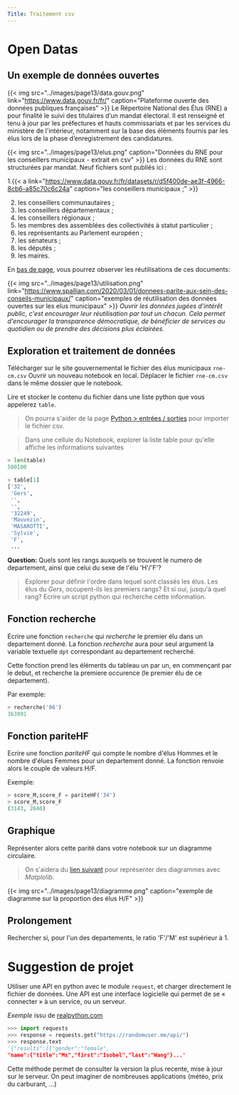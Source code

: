 ```yaml
---
Title: Traitement csv
---
```


# Open Datas
## Un exemple de données ouvertes
{{< img src="../images/page13/data.gouv.png" link="https://www.data.gouv.fr/fr/" caption="Plateforme ouverte des données publiques françaises" >}}
Le Répertoire National des Élus (RNE) a pour finalité le suivi des titulaires d’un mandat électoral. Il est renseigné et tenu à jour par les préfectures et hauts commissariats et par les services du ministère de l'intérieur, notamment sur la base des éléments fournis par les élus lors de la phase d’enregistrement des candidatures.

{{< img src="../images/page13/elus.png" caption="Données du RNE pour les conseillers municipaux - extrait en csv" >}}
Les données du RNE sont structurées par mandat. Neuf fichiers sont publiés ici :

1.{{< a link="https://www.data.gouv.fr/fr/datasets/r/d5f400de-ae3f-4966-8cb6-a85c70c6c24a" caption="les conseillers municipaux ;" >}}

2. les conseillers communautaires ;
3. les conseillers départementaux ;
4. les conseillers régionaux ;
5. les membres des assemblées des collectivités à statut particulier ;
6. les représentants au Parlement européen ;
7. les sénateurs ;
8. les députés ;
9. les maires.


En [bas de page](https://www.data.gouv.fr/fr/datasets/repertoire-national-des-elus-1/#community-reuses), vous pourrez observer les réutilisations de ces documents:

{{< img src="../images/page13/utilisation.png" link="https://www.spallian.com/2020/03/01/donnees-parite-aux-sein-des-conseils-municipaux/" caption="exemples de réutilisation des données ouvertes sur les elus municipaux" >}}
*Ouvrir les données jugées d'intérêt public, c'est encourager leur réutilisation par tout un chacun. Cela permet d'encourager la transparence démocratique, de bénéficier de services au quotidien ou de prendre des décisions plus éclairées.*

## Exploration et traitement de données 
Télécharger sur le site gouvernemental le fichier des élus municipaux `rne-cm.csv`
Ouvrir un nouveau notebook en local. Déplacer le fichier `rne-cm.csv` dans le même dossier que le notebook.

Lire et stocker le contenu du fichier dans une liste python que vous appelerez `table`. 

> On pourra s'aider de la page [Python > entrées / sorties](/docs/python/pages/ES/page1/#lire-écrire-dans-un-fichier) pour importer le fichier csv.

> Dans une cellule du Notebook, explorer la liste table pour qu'elle affiche les informations suivantes

```python
> len(table)
500100
```

```python
> table[1]
['32',
 'Gers',
 '',
 '',
 '32249',
 'Mauvezin',
 'MASAROTTI',
 'Sylvie',
 'F',
 ...
```

**Question:** Quels sont les rangs auxquels se trouvent le numero de departement, ainsi que celui du sexe de l'élu 'H'/'F'?

> Explorer pour définir l'ordre dans lequel sont classés les élus. Les élus du *Gers*, occupent-ils les premiers rangs? Et si oui, jusqu'à quel rang? Ecrire un script python qui recherche cette information.


## Fonction recherche
Ecrire une fonction `recherche` qui *recherche* le premier élu dans un departement donné. La fonction *recherche* aura pour seul argument la variable textuelle `dpt` correspondant au departement recherché.

Cette fonction prend les éléments du tableau un par un, en commençant par le debut, et recherche la premiere occurence (le premier élu de ce departement).

Par exemple:

```python
> recherche('06')
363891
```

## Fonction pariteHF
Ecrire une fonction *pariteHF* qui compte le nombre d'élus Hommes et le nombre d'élues Femmes pour un departement donné. La fonction renvoie alors le couple de valeurs H/F.

Exemple:

```python
> score_M,score_F = pariteHF('34')
> score_M,score_F
(3143, 2646)
```

## Graphique
Représenter alors cette parité dans votre notebook sur un diagramme circulaire.

> On s'aidera du [lien suivant](https://python.doctor/page-creer-graphiques-scientifiques-python-apprendre) pour représenter des diagrammes avec *Matplolib*.

{{< img src="../images/page13/diagramme.png" caption="exemple de diagramme sur la proportion des élus H/F" >}}

## Prolongement
Rechercher si, pour l'un des departements, le ratio 'F'/'M' est supérieur à 1.

# Suggestion de projet
Utiliser une API en python avec le module `request`, et charger directement le fichier de données. Une API est une interface logicielle qui permet de se « connecter » à un service, ou un serveur.

*Exemple* issu de [realpython.com](https://realpython.com/python-api/)

```python
>>> import requests
>>> response = requests.get("https://randomuser.me/api/")
>>> response.text
'{"results":[{"gender":"female",
"name":{"title":"Ms","first":"Isobel","last":"Wang"}...'
```

Cette méthode permet de consulter la version la plus recente, mise à jour sur le serveur. On peut imaginer de nombreuses applications (météo, prix du carburant, ...)
